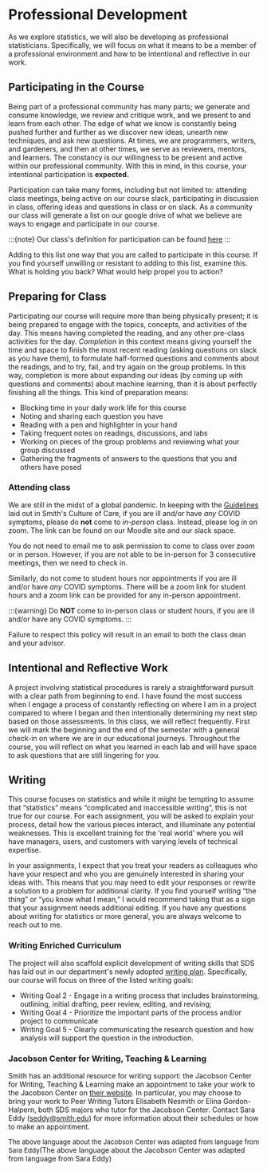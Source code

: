 # Professional Development

As we explore statistics, we will also be developing as professional 
statisticians. Specifically, we will focus on what it means to be a member of 
a professional environment and how to be intentional and reflective in our 
work. 

## Participating in the Course

Being part of a professional community has many parts; we generate and consume 
knowledge, we review and critique work, and we present to and learn from each 
other. The edge of what we know is constantly being pushed further and further 
as we discover new ideas, unearth new techniques, and ask new questions. At 
times, we are programmers, writers, and gardeners, and then at other times, we 
serve as reviewers, mentors, and learners. The constancy is our willingness to 
be present and active within our professional community. With this in mind, in 
this course, your intentional participation is **expected.** 

Participation can take many forms, including but not limited to: attending class meetings, being active on our course slack, participating in discussion in class, offering ideas and questions in class or on slack. As a community our class will generate a list on our google drive of what we believe are ways to engage and participate in our course. 

:::{note}
Our class's definition for participation can be found [here](https://docs.google.com/document/d/11DYaiSDBmKwATeNuHYi0DXPMR0Vrz7GDwsEUO-lvp0c/edit?usp=sharing)
:::

Adding to this list one way that you are called to participate in this course. If you find yourself unwilling or resistant to adding to this list, examine this. What is holding you back? What would help propel you to action? 


## Preparing for Class

Participating our course will require more than being physically present; it is being prepared to engage with the topics, concepts, and activities of the day. This means having completed the reading, and any other pre-class activities for the day. _Completion_ in this context means giving yourself the time and space to finish the most recent reading (asking questions on slack as you have them), to formulate half-formed questions and comments about the readings, and to try, fail, and try again on the group problems. In this way, completion is more about expanding our ideas (by coming up with questions and comments) about machine learning, than it is about perfectly finishing all the things. This kind of preparation means:

- Blocking time in your daily work life for this course
- Noting and sharing each question you have 
- Reading with a pen and highlighter in your hand
- Taking frequent notes on readings, discussions, and labs
- Working on pieces of the group problems and reviewing what your group discussed
- Gathering the fragments of answers to the questions that you and others have posed


### Attending class

We are still in the midst of a global pandemic. In keeping with the 
[Guidelines](https://www.smith.edu/covid19/guidelines-policies) laid out in 
Smith's Culture of Care, if you are ill and/or have _any_ COVID symptoms, 
please do **not** come to _in-person_ class. Instead, please log in on zoom. 
The link can be found on our Moodle site and our slack space. 

You do not need to email me to ask permission to come to class over zoom or in person. However, if you are not able to be in-person for 3 consecutive meetings, then we need to check in. 

Similarly, do not come to student hours nor appointments if you are ill and/or have _any_ COVID symptoms. There will be a zoom link for student hours and a zoom link can be provided for any in-person appointment. 

:::{warning}
Do **NOT** come to in-person class or student hours, if you are ill and/or have any COVID symptoms. 
:::

Failure to respect this policy will result in an email to both the class dean and your advisor. 


## Intentional and Reflective Work 

A project involving statistical procedures is rarely a straightforward pursuit with a clear path from beginning to end. I have found the most success when I engage a process of constantly reflecting on where I am in a project compared to where I began and then intentionally determining my next step based on those assessments. In this class, we will reflect frequently. First we will mark the beginning and the end of the semester with a general check-in on where we are in our educational journeys. Throughout the course, you will reflect on what you learned in each lab and will have space to ask questions that are still lingering for you. 

## Writing

This course focuses on statistics and while it might be tempting to assume that “statistics” means “complicated and inaccessible writing”, this is not true for our course. For each assignment, you will be asked to explain your process, detail how the various pieces interact, and illuminate any potential weaknesses. This is excellent training for the ‘real world’ where you will have managers, users, and customers with varying levels of technical expertise.

In your assignments, I expect that you treat your readers as colleagues who have your respect and who you are genuinely interested in sharing your ideas with. This means that you may need to edit your responses or rewrite a solution to a problem for additional clarity. If you find yourself writing “the thing” or “you know what I mean,” I would recommend taking that as a sign that your assignment needs additional editing. If you have any questions about writing for statistics or more general, you are always welcome to reach out to me. 

### Writing Enriched Curriculum

The project will also scaffold explicit development of writing skills that SDS has laid out in our department's newly adopted [writing plan](https://www.smith.edu/sites/default/files/media/Documents/Jacobson-Center/SDS-WritingPlan-accessible.pdf). Specifically, our course will focus on three of the listed writing goals: 
* Writing Goal 2 - Engage in a writing process that includes brainstorming, outlining, initial drafting, peer review, editing, and revising; 
* Writing Goal 4 - Prioritize the important parts of the process and/or project to communicate
* Writing Goal 5 - Clearly communicating the research question and how analysis will support the question in the introduction. 

### Jacobson Center for Writing, Teaching & Learning

Smith has an additional resource for writing support: the Jacobson Center for Writing, Teaching & Learning make an appointment to take your work to the Jacobson Center on [their website](https://www.smith.edu/academics/jacobson-center). In particular, you may choose to bring your work to Peer Writing Tutors Elisabeth Nesmith or Elina Gordon-Halpern, both SDS majors who tutor for the Jacobson Center. Contact Sara Eddy (seddy@smith.edu) for more information about their schedules or how to make an appointment.

<font size="2">The above language about the Jacobson Center was adapted from language from Sara Eddy</font>(The above language about the Jacobson Center was adapted from language from Sara Eddy)
